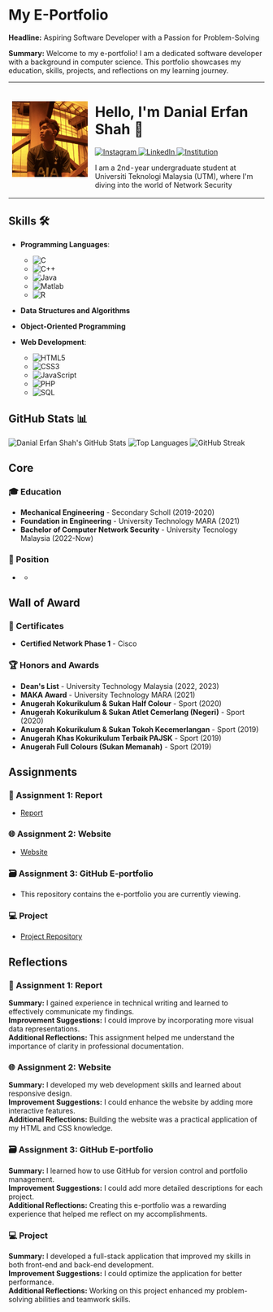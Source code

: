# My E-Portfolio


**Headline:** Aspiring Software Developer with a Passion for Problem-Solving

**Summary:** Welcome to my e-portfolio! I am a dedicated software developer with a background in computer science. This portfolio showcases my education, skills, projects, and reflections on my learning journey.

<table>
  <tr>
    <td>
      <img src="/gambar/image.jpg" alt="Profile Picture" width="500" />
    </td>
    <td>
      <h1>Hello, I'm Danial Erfan Shah 👋</h1>
      <p>
        <a href="https://www.instagram.com/derfquek">
          <img src="https://img.shields.io/badge/Instagram-E4405F?style=for-the-badge&logo=instagram&logoColor=white" alt="Instagram"/>
        </a>
        <a href="https://www.linkedin.com/in/derf">
          <img src="https://img.shields.io/badge/LinkedIn-0077B5?style=for-the-badge&logo=linkedin&logoColor=white" alt="LinkedIn"/>
        </a>
        <a href="https://www.utm.my">
          <img src="https://img.shields.io/badge/Institution-0078D4?style=for-the-badge&logo=google-scholar&logoColor=white" alt="Institution"/>
        </a>
      </p>
      <p>I am a 2nd-year undergraduate student at Universiti Teknologi Malaysia (UTM), where I'm diving into the world of Network Security </p>
    </td>
  </tr>
</table>


## Skills 🛠️

- **Programming Languages**:
  - ![C](https://img.shields.io/badge/C-00599C?style=for-the-badge&logo=c&logoColor=white)
  - ![C++](https://img.shields.io/badge/C++-00599C?style=for-the-badge&logo=c%2B%2B&logoColor=white)
  - ![Java](https://img.shields.io/badge/Java-007396?style=for-the-badge&logo=java&logoColor=white)
  - ![Matlab](https://img.shields.io/badge/Matlab-0076A8?style=for-the-badge&logo=mathworks&logoColor=white)
  - ![R](https://img.shields.io/badge/R-276DC3?style=for-the-badge&logo=r&logoColor=white)

- **Data Structures and Algorithms**

- **Object-Oriented Programming**

- **Web Development**:
  - ![HTML5](https://img.shields.io/badge/HTML5-E34F26?style=for-the-badge&logo=html5&logoColor=white)
  - ![CSS3](https://img.shields.io/badge/CSS3-1572B6?style=for-the-badge&logo=css3&logoColor=white)
  - ![JavaScript](https://img.shields.io/badge/JavaScript-F7DF1E?style=for-the-badge&logo=javascript&logoColor=black)
  - ![PHP](https://img.shields.io/badge/PHP-777BB4?style=for-the-badge&logo=php&logoColor=white)
  - ![SQL](https://img.shields.io/badge/SQL-4479A1?style=for-the-badge&logo=sql&logoColor=white)


## GitHub Stats 📊

![Danial Erfan Shah's GitHub Stats](https://github-readme-stats.vercel.app/api?username=derfcode91&show_icons=true&theme=radical)
![Top Languages](https://github-readme-stats.vercel.app/api/top-langs/?username=derfcode91&layout=compact&theme=radical)
![GitHub Streak](https://github-readme-streak-stats.herokuapp.com/?user=derfcode91&theme=radical)




## Core

### 🎓 Education
- **Mechanical Engineering** - Secondary Scholl (2019-2020)
- **Foundation in Engineering** - University Technology MARA (2021)
- **Bachelor of Computer Network Security** - University Tecnology Malaysia (2022-Now)

### 💼 Position
- -



## Wall of Award

### 📜 Certificates
- **Certified Network Phase 1** - Cisco


### 🏆 Honors and Awards
- **Dean's List** - University Technology Malaysia (2022, 2023)
- **MAKA Award** - University Technology MARA (2021)
- **Anugerah Kokurikulum & Sukan Half Colour** - Sport (2020)
- **Anugerah Kokurikulum & Sukan Atlet Cemerlang (Negeri)** - Sport (2020)
- **Anugerah Kokurikulum & Sukan Tokoh Kecemerlangan** - Sport (2019)
- **Anugerah Khas Kokurikulum Terbaik PAJSK** - Sport (2019)
- **Anugerah Full Colours (Sukan Memanah)** - Sport (2019)




## Assignments

### 📑 Assignment 1: Report
- [Report](https://drive.google.com/file/d/12P7RNvkvrsKR1KQKt0yxHGhtwm_aG8_y/view?pli=1)

### 🌐 Assignment 2: Website
- [Website](https://derfcode91.github.io/#about)

### 🗃 Assignment 3: GitHub E-portfolio
- This repository contains the e-portfolio you are currently viewing.

### 💻 Project
- [Project Repository](https://joboncampus.com/)

## Reflections

### 📄 Assignment 1: Report
**Summary:** I gained experience in technical writing and learned to effectively communicate my findings.  
**Improvement Suggestions:** I could improve by incorporating more visual data representations.  
**Additional Reflections:** This assignment helped me understand the importance of clarity in professional documentation.

### 🌐 Assignment 2: Website
**Summary:** I developed my web development skills and learned about responsive design.  
**Improvement Suggestions:** I could enhance the website by adding more interactive features.  
**Additional Reflections:** Building the website was a practical application of my HTML and CSS knowledge.

### 🗃 Assignment 3: GitHub E-portfolio
**Summary:** I learned how to use GitHub for version control and portfolio management.  
**Improvement Suggestions:** I could add more detailed descriptions for each project.  
**Additional Reflections:** Creating this e-portfolio was a rewarding experience that helped me reflect on my accomplishments.

### 💻 Project
**Summary:** I developed a full-stack application that improved my skills in both front-end and back-end development.  
**Improvement Suggestions:** I could optimize the application for better performance.  
**Additional Reflections:** Working on this project enhanced my problem-solving abilities and teamwork skills.
